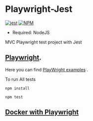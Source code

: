 # Playwright-Jest
[![jest](https://facebook.github.io/jest/img/jest-badge.svg)](https://github.com/facebook/jest)
[![NPM](https://img.shields.io/badge/npm-v%200.1.0-green)](https://github.com/77ripdrive/Playwright-Jest)
* Required: NodeJS

MVC Playwright test project with Jest

## [Playwright](https://playwright.dev/). 
Here you can find [PlayWright examples](https://github.com/playwright-community) .

To  run  All tests

`npm install` 

`npm test`

## [Docker with Playwright](https://github.com/microsoft/playwright/tree/master/docs/docker#end-to-end-tests)

